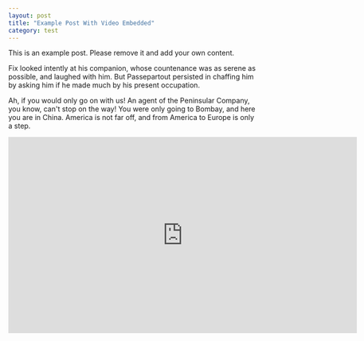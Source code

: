 ```yaml
---
layout: post
title: "Example Post With Video Embedded"
category: test
---
```


This is an example post. Please remove it and add your own content.

Fix looked intently at his companion, whose countenance was as serene as possible, and laughed with him. But Passepartout persisted in chaffing him by asking him if he made much by his present occupation.
<!-- more -->
Ah, if you would only go on with us! An agent of the Peninsular Company, you know, can't stop on the way! You were only going to Bombay, and here you are in China. America is not far off, and from America to Europe is only a step.
<iframe width="700" height="395" src="https://www.youtube.com/embed/E5ln4uR4TwQ" frameborder="0" allowfullscreen></iframe>
